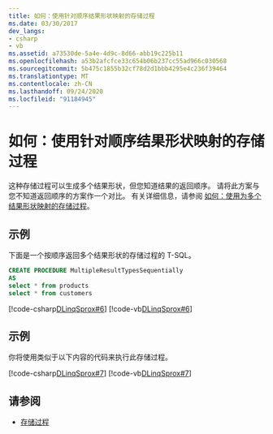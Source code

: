```yaml
---
title: 如何：使用针对顺序结果形状映射的存储过程
ms.date: 03/30/2017
dev_langs:
- csharp
- vb
ms.assetid: a73530de-5a4e-4d9c-8d66-abb19c225b11
ms.openlocfilehash: a53b2afcfce33c654b06b237cc55ad966c030568
ms.sourcegitcommit: 5b475c1855b32cf78d2d1bbb4295e4c236f39464
ms.translationtype: MT
ms.contentlocale: zh-CN
ms.lasthandoff: 09/24/2020
ms.locfileid: "91184945"
---
```

# <a name="how-to-use-stored-procedures-mapped-for-sequential-result-shapes"></a>如何：使用针对顺序结果形状映射的存储过程

这种存储过程可以生成多个结果形状，但您知道结果的返回顺序。 请将此方案与您不知道返回顺序的方案作一个对比。 有关详细信息，请参阅 [如何：使用为多个结果形状映射的存储过程](how-to-use-stored-procedures-mapped-for-multiple-result-shapes.md)。  
  
## <a name="example"></a>示例  

 下面是一个按顺序返回多个结果形状的存储过程的 T-SQL。  
  
```sql
CREATE PROCEDURE MultipleResultTypesSequentially  
AS  
select * from products  
select * from customers  
```  
  
 [!code-csharp[DLinqSprox#6](../../../../../../samples/snippets/csharp/VS_Snippets_Data/DLinqSprox/cs/northwind-sprox.cs#6)]
 [!code-vb[DLinqSprox#6](../../../../../../samples/snippets/visualbasic/VS_Snippets_Data/DLinqSprox/vb/northwind-sprox.vb#6)]  
  
## <a name="example"></a>示例  

 你将使用类似于以下内容的代码来执行此存储过程。  
  
 [!code-csharp[DLinqSprox#7](../../../../../../samples/snippets/csharp/VS_Snippets_Data/DLinqSprox/cs/Program.cs#7)]
 [!code-vb[DLinqSprox#7](../../../../../../samples/snippets/visualbasic/VS_Snippets_Data/DLinqSprox/vb/Module1.vb#7)]  
  
## <a name="see-also"></a>请参阅

- [存储过程](stored-procedures.md)
